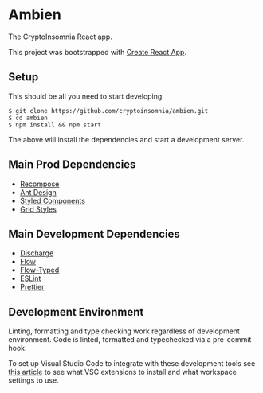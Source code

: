 # Ambien

The CryptoInsomnia React app.

This project was bootstrapped with [Create React App](https://github.com/facebookincubator/create-react-app).

## Setup

This should be all you need to start developing.

```
$ git clone https://github.com/cryptoinsomnia/ambien.git
$ cd ambien
$ npm install && npm start
```

The above will install the dependencies and start a development server.

## Main Prod Dependencies

* [Recompose](https://github.com/acdlite/recompose)
* [Ant Design](https://github.com/ant-design/ant-design)
* [Styled Components](https://github.com/styled-components/styled-components)
* [Grid Styles](https://github.com/jxnblk/grid-styled)

## Main Development Dependencies

* [Discharge](https://github.com/brandonweiss/discharge)
* [Flow](https://flow.org/)
* [Flow-Typed](https://github.com/flowtype/flow-typed)
* [ESLint](https://github.com/eslint/eslint)
* [Prettier](https://github.com/prettier/prettier)

## Development Environment

Linting, formatting and type checking work regardless of development environment. Code is linted, formatted and typechecked via a pre-commit hook.

To set up Visual Studio Code to integrate with these development tools see [this article](https://hackernoon.com/configure-eslint-prettier-and-flow-in-vs-code-for-react-development-c9d95db07213) to see what VSC extensions to install and what workspace settings to use.
